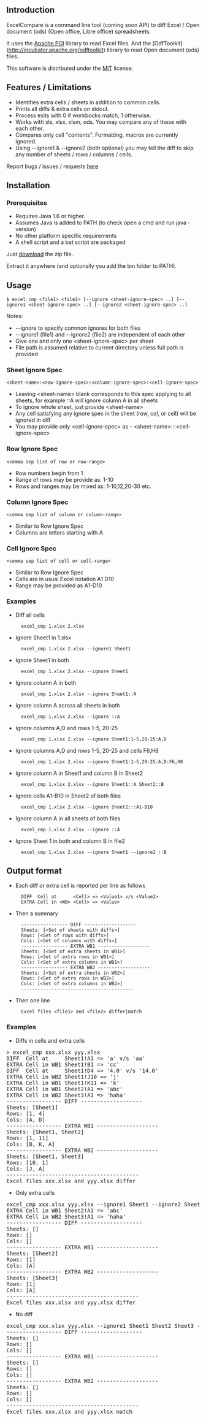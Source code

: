 ## Introduction

ExcelCompare is a command line tool (coming soon API) to diff Excel / Open document (ods) (Open office, Libre office) spreadsheets.

It uses the [Apache POI](http://poi.apache.org) library to read Excel files.
And the [OdfToolkit] (http://incubator.apache.org/odftoolkit) library to read Open document (ods) files.

This software is distributed under the [MIT](http://www.opensource.org/licenses/MIT) license.

## Features / Limitations

* Identifies extra cells / sheets in addition to common cells.
* Prints all diffs & extra cells on stdout.
* Process exits with 0 if workbooks match, 1 otherwise.
* Works with xls, xlsx, xlsm, ods. You may compare any of these with each other.
* Compares only cell "contents". Formatting, macros are currently ignored.
* Using --ignore1 & --ignore2 (both optional) you may tell the diff to skip any number of sheets / rows / columns / cells.

Report bugs / issues / requests [here](https://github.com/na-ka-na/ExcelCompare/issues)

## Installation

### Prerequisites

* Requires Java 1.6 or higher.
* Assumes Java is added to PATH (to check open a cmd and run java -version)
* No other platform specific requirements
* A shell script and a bat script are packaged

Just [download](https://github.com/na-ka-na/ExcelCompare/releases) the zip file.

Extract it anywhere (and optionally you add the bin folder to PATH).

## Usage

    $ excel_cmp <file1> <file2> [--ignore <sheet-ignore-spec> ..] [--ignore1 <sheet-ignore-spec> ..] [--ignore2 <sheet-ignore-spec> ..]

Notes:

* --ignore to specify common ignores for both files
* --ignore1 (file1) and --ignore2 (file2) are independent of each other
* Give one and only one &lt;sheet-ignore-spec> per sheet
* File path is assumed relative to current directory unless full path is provided

### Sheet Ignore Spec
    <sheet-name>:<row-ignore-spec>:<column-ignore-spec>:<cell-ignore-spec>

* Leaving &lt;sheet-name> blank corresponds to this spec applying to all sheets, for example ::A will ignore column A in all sheets
* To ignore whole sheet, just provide &lt;sheet-name>
* Any cell satisfying any ignore spec in the sheet (row, col, or cell) will be ignored in diff
* You may provide only &lt;cell-ignore-spec> as - &lt;sheet-name>:::&lt;cell-ignore-spec>

### Row Ignore Spec
    <comma sep list of row or row-range>

* Row numbers begin from 1
* Range of rows may be provide as: 1-10
* Rows and ranges may be mixed as: 1-10,12,20-30 etc.

### Column Ignore Spec
    <comma sep list of column or column-range>

* Similar to Row Ignore Spec
* Columns are letters starting with A

### Cell Ignore Spec
    <comma sep list of cell or cell-range>

* Similar to Row Ignore Spec
* Cells are in usual Excel notation A1 D10
* Range may be provided as A1-D10

### Examples

* Diff all cells

        excel_cmp 1.xlsx 2.xlsx
    
* Ignore Sheet1 in 1.xlsx
    
        excel_cmp 1.xlsx 2.xlsx --ignore1 Sheet1
 
* Ignore Sheet1 in both

        excel_cmp 1.xlsx 2.xlsx --ignore Sheet1

* Ignore column A in both 

        excel_cmp 1.xlsx 2.xlsx --ignore Sheet1::A
        
* Ignore column A across all sheets in both 

        excel_cmp 1.xlsx 2.xlsx --ignore ::A

* Ignore columns A,D and rows 1-5, 20-25

        excel_cmp 1.xlsx 2.xlsx --ignore Sheet1:1-5,20-25:A,D

* Ignore columns A,D and rows 1-5, 20-25 and cells F6,H8

        excel_cmp 1.xlsx 2.xlsx --ignore Sheet1:1-5,20-25:A,D:F6,H8

* Ignore column A in Sheet1 and column B in Sheet2

        excel_cmp 1.xlsx 2.xlsx --ignore Sheet1::A Sheet2::B

* Ignore cells A1-B10 in Sheet2 of both files

        excel_cmp 1.xlsx 2.xlsx --ignore Sheet2:::A1-B10

* Ignore column A in all sheets of both files

        excel_cmp 1.xlsx 2.xlsx --ignore ::A

* Ignore Sheet 1 in both and column B in file2

        excel_cmp 1.xlsx 2.xlsx --ignore Sheet1 --ignore2 ::B

## Output format
* Each diff or extra cell is reported per line as follows

        DIFF  Cell at      <Cell> => <Value1> v/s <Value2>
        EXTRA Cell in <WB> <Cell> => <Value>

* Then a summary

        ----------------- DIFF -------------------
        Sheets: [<Set of sheets with diffs>]
        Rows: [<Set of rows with diffs>]
        Cols: [<Set of columns with diffs>]
        ----------------- EXTRA WB1 -------------------
        Sheets: [<Set of extra sheets in WB1>]
        Rows: [<Set of extra rows in WB1>]
        Cols: [<Set of extra columns in WB1>]
        ----------------- EXTRA WB2 -------------------
        Sheets: [<Set of extra sheets in WB2>]
        Rows: [<Set of extra rows in WB2>]
        Cols: [<Set of extra columns in WB2>]
        -----------------------------------------

* Then one line

        Excel files <file1> and <file2> differ|match

### Examples

* Diffs in cells and extra cells
<pre>
> excel_cmp xxx.xlsx yyy.xlsx
DIFF  Cell at     Sheet1!A1 => 'a' v/s 'aa'
EXTRA Cell in WB1 Sheet1!B1 => 'cc'
DIFF  Cell at     Sheet1!D4 => '4.0' v/s '14.0'
EXTRA Cell in WB2 Sheet1!J10 => 'j'
EXTRA Cell in WB1 Sheet1!K11 => 'k'
EXTRA Cell in WB1 Sheet2!A1 => 'abc'
EXTRA Cell in WB2 Sheet3!A1 => 'haha'
----------------- DIFF -------------------
Sheets: [Sheet1]
Rows: [1, 4]
Cols: [A, D]
----------------- EXTRA WB1 -------------------
Sheets: [Sheet1, Sheet2]
Rows: [1, 11]
Cols: [B, K, A]
----------------- EXTRA WB2 -------------------
Sheets: [Sheet1, Sheet3]
Rows: [10, 1]
Cols: [J, A]
-----------------------------------------
Excel files xxx.xlsx and yyy.xlsx differ
</pre>

* Only extra cells
<pre>
excel_cmp xxx.xlsx yyy.xlsx --ignore1 Sheet1 --ignore2 Sheet1
EXTRA Cell in WB1 Sheet2!A1 => 'abc'
EXTRA Cell in WB2 Sheet3!A1 => 'haha'
----------------- DIFF -------------------
Sheets: []
Rows: []
Cols: []
----------------- EXTRA WB1 -------------------
Sheets: [Sheet2]
Rows: [1]
Cols: [A]
----------------- EXTRA WB2 -------------------
Sheets: [Sheet3]
Rows: [1]
Cols: [A]
-----------------------------------------
Excel files xxx.xlsx and yyy.xlsx differ
</pre>


* No diff
<pre>
excel_cmp xxx.xlsx yyy.xlsx --ignore1 Sheet1 Sheet2 Sheet3 --ignore2 Sheet1 Sheet2 Sheet3
----------------- DIFF -------------------
Sheets: []
Rows: []
Cols: []
----------------- EXTRA WB1 -------------------
Sheets: []
Rows: []
Cols: []
----------------- EXTRA WB2 -------------------
Sheets: []
Rows: []
Cols: []
-----------------------------------------
Excel files xxx.xlsx and yyy.xlsx match
</pre>

